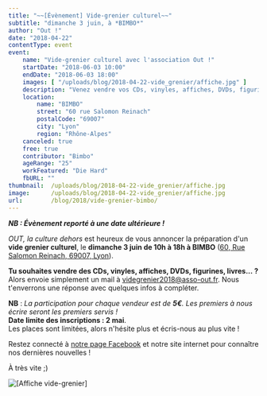 ```yaml
---
title: "~~[Évènement] Vide-grenier culturel~~"
subtitle: "dimanche 3 juin, à *BIMBO*"
author: "Out !"
date: "2018-04-22"
contentType: event
event:
    name: "Vide-grenier culturel avec l'association Out !"
    startDate: "2018-06-03 10:00"
    endDate: "2018-06-03 18:00"
    images: [ "/uploads/blog/2018-04-22-vide_grenier/affiche.jpg" ]
    description: "Venez vendre vos CDs, vinyles, affiches, DVDs, figurines, livres, etc. !"
    location:
        name: "BIMBO"
        street: "60 rue Salomon Reinach"
        postalCode: "69007"
        city: "Lyon"
        region: "Rhône-Alpes"
    canceled: true
    free: true
    contributor: "Bimbo"
    ageRange: "25"
    workFeatured: "Die Hard"
    fbURL: ""
thumbnail: 	/uploads/blog/2018-04-22-vide_grenier/affiche.jpg
image: 		/uploads/blog/2018-04-22-vide_grenier/affiche.jpg
url:        /blog/2018/vide-grenier-bimbo/
---
```


<!-- TODO: the normal name with '~' breaks the site, so replacing URL with 'url' var -->

***NB : Évènement reporté à une date ultérieure !***

*OUT, la culture dehors* est heureux de vous annoncer la préparation d'un **vide grenier culturel**, le **dimanche 3 juin de 10h à 18h à BIMBO** ([60, Rue Salomon Reinach, 69007, Lyon](https://www.google.com/maps?hl=fr&q=60,+Rue+Salomon+Reinach,+69007,+Lyon)).

**Tu souhaites vendre des CDs, vinyles, affiches, DVDs, figurines, livres...&nbsp;?**  
Alors envoie simplement un mail à <videgrenier2018@asso-out.fr>. Nous t'enverrons une réponse avec quelques infos à compléter.

**NB** : *La participation pour chaque vendeur est de **5€**. Les premiers à nous écrire seront les premiers servis !*  
**Date limite des inscriptions : 2 mai**.  
Les places sont limitées, alors n'hésite plus et écris-nous au plus vite !  

Restez connecté à [notre page Facebook](https://www.facebook.com/OutAsso/) et notre site internet pour connaître nos dernières nouvelles !

À très vite ;)

![[Affiche vide-grenier]](/uploads/blog/2018-04-22-vide_grenier/affiche.jpg)

